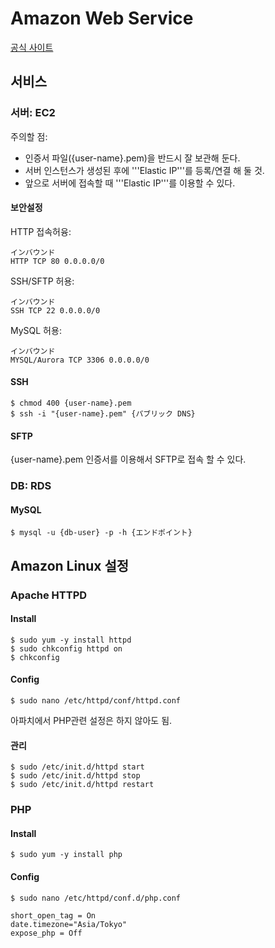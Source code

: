 # Amazon Web Service

[공식 사이트](https://aws.amazon.com/)

## 서비스
### 서버: EC2
주의할 점:
* 인증서 파일({user-name}.pem)을 반드시 잘 보관해 둔다.
* 서버 인스턴스가 생성된 후에 '''Elastic IP'''를 등록/연결 해 둘 것.
* 앞으로 서버에 접속할 때 '''Elastic IP'''를 이용할 수 있다.

#### 보안설정
HTTP 접속허융:
```
インバウンド 
HTTP TCP 80 0.0.0.0/0
```
SSH/SFTP 허용:
```
インバウンド 
SSH TCP 22 0.0.0.0/0
```
MySQL 허용: 
```
インバウンド 
MYSQL/Aurora TCP 3306 0.0.0.0/0
```

#### SSH

```
$ chmod 400 {user-name}.pem
$ ssh -i "{user-name}.pem" {パブリック DNS}
```

#### SFTP
{user-name}.pem 인증서를 이용해서 SFTP로 접속 할 수 있다.

### DB: RDS
#### MySQL

```
$ mysql -u {db-user} -p -h {エンドポイント}
```

## Amazon Linux 설정
### Apache HTTPD
#### Install

```
$ sudo yum -y install httpd
$ sudo chkconfig httpd on
$ chkconfig
```

#### Config

```
$ sudo nano /etc/httpd/conf/httpd.conf
```
아파치에서 PHP관련 설정은 하지 않아도 됨.

#### 관리

```
$ sudo /etc/init.d/httpd start
$ sudo /etc/init.d/httpd stop
$ sudo /etc/init.d/httpd restart
```

### PHP
#### Install 

```
$ sudo yum -y install php
```

#### Config 

```
$ sudo nano /etc/httpd/conf.d/php.conf

short_open_tag = On
date.timezone="Asia/Tokyo"
expose_php = Off
```
